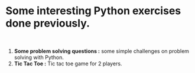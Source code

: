 <h1> Some interesting Python exercises done previously.</h1>
 <br/>
<ol>
  <li><strong>Some problem solving questions :</strong> some simple challenges on problem solving with Python. </li>
  <li><strong>Tic Tac Toe :</strong> Tic tac toe game for 2 players. </li>
 <ol>
